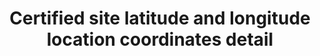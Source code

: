 ---
title: 'Certified site latitude and longitude location coordinates detail'
field: 'is.certifiedSite.coordDetail'
slug: 'is-certifiedsite-coorddetail'
description: 'Specific details on the coordinates and how collected/measured'
required: False
vocabulary: 'vocabulary.txt'
module: 'Certified Resource or Site'
cluster: 'Certification'
policy: 'Controlled value. Single value only.'
layout: 'home'
---